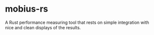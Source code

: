 # mobius-rs
A Rust performance measuring tool that rests on simple integration with nice and clean displays of the results.
